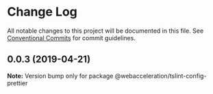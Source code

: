 # Change Log

All notable changes to this project will be documented in this file.
See [Conventional Commits](https://conventionalcommits.org) for commit guidelines.

## 0.0.3 (2019-04-21)

**Note:** Version bump only for package @webacceleration/tslint-config-prettier
